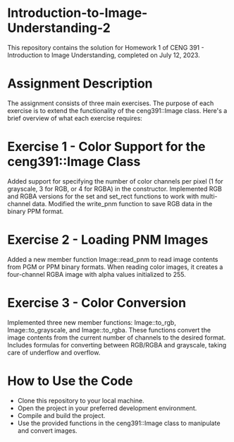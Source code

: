 # Introduction-to-Image-Understanding-2

This repository contains the solution for Homework 1 of CENG 391 - Introduction to Image Understanding, completed on July 12, 2023.

# Assignment Description
The assignment consists of three main exercises. The purpose of each exercise is to extend the functionality of the ceng391::Image class. Here's a brief overview of what each exercise requires:

# Exercise 1 - Color Support for the ceng391::Image Class
Added support for specifying the number of color channels per pixel (1 for grayscale, 3 for RGB, or 4 for RGBA) in the constructor.
Implemented RGB and RGBA versions for the set and set_rect functions to work with multi-channel data.
Modified the write_pnm function to save RGB data in the binary PPM format.
# Exercise 2 - Loading PNM Images
Added a new member function Image::read_pnm to read image contents from PGM or PPM binary formats.
When reading color images, it creates a four-channel RGBA image with alpha values initialized to 255.
# Exercise 3 - Color Conversion
Implemented three new member functions: Image::to_rgb, Image::to_grayscale, and Image::to_rgba.
These functions convert the image contents from the current number of channels to the desired format.
Includes formulas for converting between RGB/RGBA and grayscale, taking care of underflow and overflow.
# How to Use the Code
* Clone this repository to your local machine.
* Open the project in your preferred development environment.
* Compile and build the project.
* Use the provided functions in the ceng391::Image class to manipulate and convert images.
